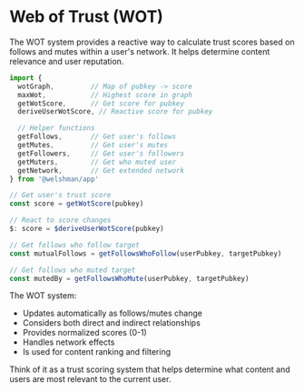 # Web of Trust (WOT)

The WOT system provides a reactive way to calculate trust scores based on follows and mutes within a user's network. It helps determine content relevance and user reputation.

```typescript
import {
  wotGraph,         // Map of pubkey -> score
  maxWot,           // Highest score in graph
  getWotScore,      // Get score for pubkey
  deriveUserWotScore, // Reactive score for pubkey

  // Helper functions
  getFollows,       // Get user's follows
  getMutes,         // Get user's mutes
  getFollowers,     // Get user's followers
  getMuters,        // Get who muted user
  getNetwork,       // Get extended network
} from '@welshman/app'

// Get user's trust score
const score = getWotScore(pubkey)

// React to score changes
$: score = $deriveUserWotScore(pubkey)

// Get follows who follow target
const mutualFollows = getFollowsWhoFollow(userPubkey, targetPubkey)

// Get follows who muted target
const mutedBy = getFollowsWhoMute(userPubkey, targetPubkey)
```

The WOT system:
- Updates automatically as follows/mutes change
- Considers both direct and indirect relationships
- Provides normalized scores (0-1)
- Handles network effects
- Is used for content ranking and filtering

Think of it as a trust scoring system that helps determine what content and users are most relevant to the current user.
